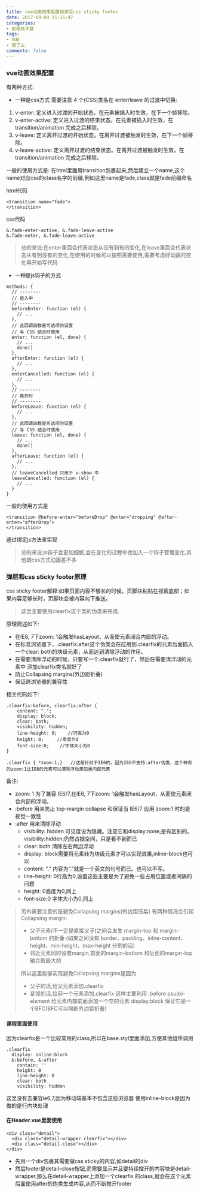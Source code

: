 ```yaml
---
title: vue动画效果配置和弹层css sticky footer
date: 2017-09-09 15:15:47
categories:
- 前端技术篇
tags:
- VUE
- 饿了么
comments: false
---
```


### vue动画效果配置
有两种方式:

- 一种是css方式
需要注意 4 个(CSS)类名在 enter/leave 的过渡中切换:

1. v-enter: 定义进入过渡的开始状态。在元素被插入时生效，在下一个帧移除。
1. v-enter-active: 定义进入过渡的结束状态。在元素被插入时生效，在 transition/animation 完成之后移除。
1. v-leave: 定义离开过渡的开始状态。在离开过渡被触发时生效，在下一个帧移除。
1. v-leave-active: 定义离开过渡的结束状态。在离开过渡被触发时生效，在 transition/animation 完成之后移除。

一般的使用方式是:
在html里面用transition包裹起来,然后建立一个name,这个name对应css的class名字的前缀,例如这里name是fade,class就是fade前缀命名

html代码


```
<transition name="fade">
</transition>
```

css代码


```
&.fade-enter-active, &.fade-leave-active
&.fade-enter, &.fade-leave-active
```

> 总的来说:在enter里面会代表状态从没有到有的变化,在leave里面会代表状态从有到没有的变化,在使用的时候可以按照需要使用,需要考虑好动画的变化再开始写代码

- 一种是js钩子的方式


```
methods: {
  // --------
  // 进入中
  // --------
  beforeEnter: function (el) {
    // ...
  },
  // 此回调函数是可选项的设置
  // 与 CSS 结合时使用
  enter: function (el, done) {
    // ...
    done()
  },
  afterEnter: function (el) {
    // ...
  },
  enterCancelled: function (el) {
    // ...
  },
  // --------
  // 离开时
  // --------
  beforeLeave: function (el) {
    // ...
  },
  // 此回调函数是可选项的设置
  // 与 CSS 结合时使用
  leave: function (el, done) {
    // ...
    done()
  },
  afterLeave: function (el) {
    // ...
  },
  // leaveCancelled 只用于 v-show 中
  leaveCancelled: function (el) {
    // ...
  }
}
```

一般的使用方式是


```
<transition @before-enter="beforeDrop" @enter="dropping" @after-enter="afterDrop">
</transition>
```

通过绑定js方法来实现

> 总的来说:js钩子会更加细腻,会在变化的过程中也加入一个钩子管理变化,其他跟css方式动画差不多

### 弹层和css sticky footer原理
css sticky footer解释:如果页面内容不够长的时候，页脚块粘贴在视窗底部；如果内容足够长时，页脚块会被内容向下推送。

> 这里主要使用clearfix这个类的伪类来完成.

原理简述如下:

- 在IE6, 7下zoom: 1会触发hasLayout，从而使元素闭合内部的浮动。
- 在标准浏览器下，.clearfix:after这个伪类会在应用到.clearfix的元素后面插入一个clear: both的块级元素，从而达到清除浮动的作用。
- 在需要清除浮动的时候，只要写一个.clearfix就行了，然后在需要清浮动的元素中 添加clearfix类名就好了
- 防止Collapsing margins(外边距折叠)
- 保证跨浏览器的兼容性

相关代码如下:


```
.clearfix:before, clearfix:after {
    content: ".";   
    display: block;   
    clear: both;     
    visibility: hidden;
    line-height: 0;    //行高为0
    height: 0;     //高度为0
    font-size:0;    //字体大小为0
}

.clearfix { *zoom:1;}   //这是针对于IE6的，因为IE6不支持:after伪类，这个神奇的zoom:1让IE6的元素可以清除浮动来包裹内部元素
```

备注:
- zoom: 1 为了兼容 IE6/7,在IE6, 7下zoom: 1会触发hasLayout，从而使元素闭合内部的浮动。
- :before 用来防止 top-margin collapse 和保证当 IE6/7 应用 zoom:1 时的是视觉一致性
- :after 用来清除浮动
    - visibility: hidden 可见度设为隐藏。注意它和display:none;是有区别的。visibility:hidden;仍然占据空间，只是看不到而已
    - clear: both 清除左右两边浮动
    - display: block需要将元素转为块级元素才可以实现效果,inline-block也可以
    - content: "." 内容为“.”就是一个英文的句号而已。也可以不写。
    - line-height: 0行高为0,设置这些主要是为了避免一些占用位置或者间隔的问题
    - height: 0高度为0,同上
    - font-size:0 字体大小为0,同上
> 另外需要注意的是避免Collapsing margins(外边距压扁)
> 有两种情况会引起 Collapsing margin:
> 
> - 父子元素(不一定是直接父子)之间会发生 margin-top 和 margin-bottom 的折叠 (如果之间没有 border、padding、inlne-content、height、min-height、max-height 分割的话)
> - 邻近元素同时设置margin,前面的margin-bottom 和后面的margin-top融合取最大的
>
> 所以这里能够实现避免Collapsing margins是因为
> - 父子的话,给父元素添加.clearfix
> - 紧邻的话,给前一个元素添加.clearfix
> 这样主要利用 :before psudo-element 给元素内部前面添加一个空的元素 display:block 保证它是一个BFC(BFC可以隔断外边距折叠)


#### 课程里面使用
因为clearfix是一个比较常用的class,所以在base.styl里面添加,方便其他组件调用


```
.clearfix
  display: inline-block
  &:before, &:after
    contain: ''
    height: 0
    line-height: 0
    clear: both
    visibility: hidden
```

这里没有去兼容ie6,7,因为移动端基本不包含这些浏览器
使用inline-block是因为做的是行内块处理

#### 在Header.vue里面使用


```
<div class="detail">
  <div class="detail-wrapper clearfix"></div>
  <div class="detail-close"></div>
</div>
```

- 先用一个div包裹其需要做css sticky的内容,如detail的div
- 然后footer是detail-close按钮,而需要显示并且要持续撑开的内容块是detail-wrapper,那么在detail-wrapper上添加一个clearfix 的class,就会在这个元素后面使用after的伪类生成内容,从而不断推开footer